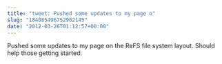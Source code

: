 ```yaml
---
title: "tweet: Pushed some updates to my page o"
slug: "184085496752902145"
date: "2012-03-26T01:12:57+00:00"
---
```

Pushed some updates to my page on the ReFS file system layout.  Should help those getting started.
